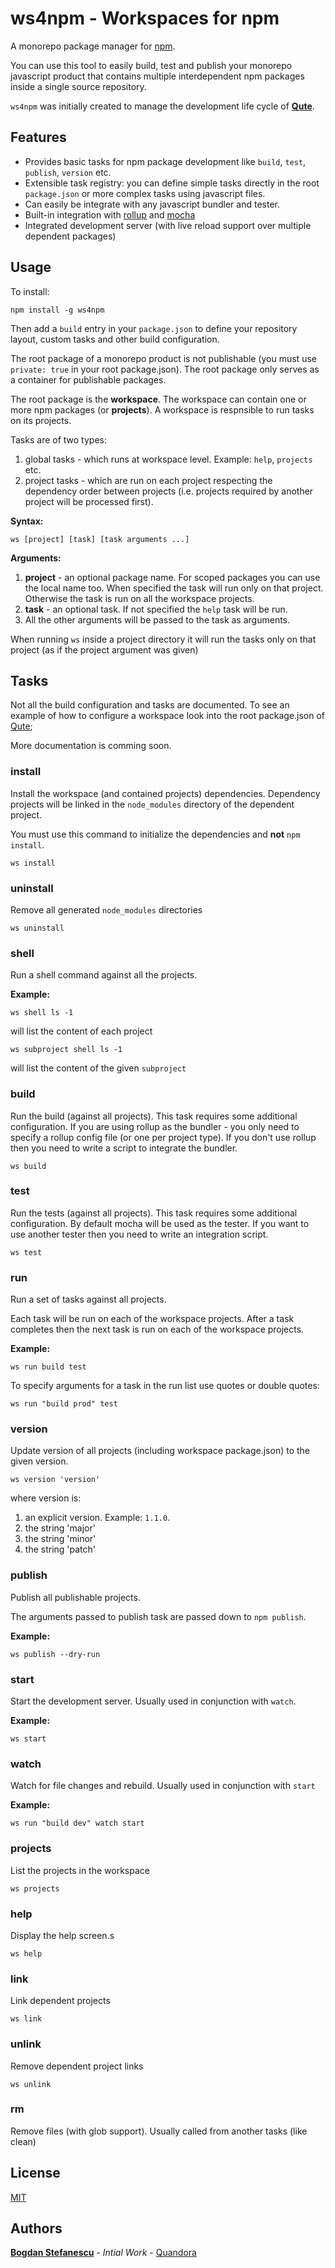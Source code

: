 # ws4npm - Workspaces for npm

A monorepo package manager for [npm](https://npmjs.org).

You can use this tool to easily build, test and publish your monorepo javascript product that contains multiple interdependent npm packages inside a single source repository.

`ws4npm` was initially created to manage the development life cycle of **[Qute](https://qutejs.org)**.

## Features

* Provides basic tasks for npm package development like `build`, `test`, `publish`, `version` etc.
* Extensible task registry: you can define simple tasks directly in the root `package.json` or more complex tasks using javascript files.
* Can easily be integrate with any javascript bundler and tester.
* Built-in integration with [rollup](https://rollupjs.org) and [mocha](https://mochajs.org)
* Integrated development server (with live reload support over multiple dependent packages)

## Usage

To install:

```
npm install -g ws4npm
```

Then add a `build` entry in your `package.json` to define your repository layout, custom tasks and other build configuration.

The root package of a monorepo product is not publishable (you must use `private: true` in your root package.json). The root package only serves as a container for publishable packages.

The root package is the **workspace**. The workspace can contain one or more npm packages (or **projects**). A workspace is respnsible to run tasks on its projects.

Tasks are of two types:
1. global tasks - which runs at workspace level. Example: `help`, `projects` etc.
2. project tasks - which are run on each project respecting the dependency order between projects (i.e. projects required by another project will be processed first).


**Syntax:**

```
ws [project] [task] [task arguments ...]
```

**Arguments:**

1. **project** -  an optional package name. For scoped packages you can use the local name too.
    When specified the task will run only on that project. Otherwise the task is run on all the workspace projects.
2. **task** - an optional task. If not specified the `help` task will be run.
3. All the other arguments will be passed to the task as arguments.

When running `ws` inside a project directory it will run the tasks only on that project (as if the project argument was given)

## Tasks

Not all the build configuration and tasks are documented. To see an example of how to configure a workspace look into the root package.json of [Qute](https://github.com/bstefanescu/qutejs);

More documentation is comming soon.

### install

Install the workspace (and contained projects) dependencies.
Dependency projects will be linked in the `node_modules` directory of the dependent project.

You must use this command to initialize the dependencies and **not** `npm install`.

```
ws install
```

### uninstall

Remove all generated `node_modules` directories

```
ws uninstall
```

### shell

Run a shell command against all the projects.

**Example:**

```
ws shell ls -1
```

will list the content of each project

```
ws subproject shell ls -1
```

will list the content of the given `subproject`

### build

Run the build (against all projects). This task requires some additional configuration. If you are using rollup as the bundler - you only need to specify a rollup config file (or one per project type). If you don't use rollup then you need to write a script to integrate the bundler.

```
ws build
```

### test

Run the tests (against all projects). This task requires some additional configuration. By default mocha will be used as the tester. If you want to use another tester then you need to write an integration script.

```
ws test
```

### run

Run a set of tasks against all projects.

Each task will be run on each of the workspace projects. After a task completes then the next task is run on each of the workspace projects.

**Example:**

```
ws run build test
```

To specify arguments for a task in the run list use quotes or double quotes:

```
ws run "build prod" test
```

### version

Update version of all projects (including workspace package.json) to the given version.

```
ws version 'version'
```
where version is:

1. an explicit version. Example: `1.1.0`.
2. the string 'major'
2. the string 'minor'
2. the string 'patch'

### publish

Publish all publishable projects.

The arguments passed to publish task are passed down to `npm publish`.

**Example:**

```
ws publish --dry-run
```

### start

Start the development server. Usually used in conjunction with `watch`.

**Example:**

```
ws start
```
### watch

Watch for file changes and rebuild. Usually used in conjunction with `start`

**Example:**

```
ws run "build dev" watch start
```

### projects

List the projects in the workspace

```
ws projects
```

### help

Display the help screen.s

```
ws help
```

### link

Link dependent projects

```
ws link
```

### unlink

Remove dependent project links

```
ws unlink
```

### rm

Remove files (with glob support). Usually called from another tasks (like clean)


## License

[MIT](LICENSE)

## Authors

**[Bogdan Stefanescu](mailto:bogdan@quandora.com)** - *Intial Work* - [Quandora](https://quandora.com)
